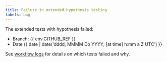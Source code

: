 ```yaml
---
title: Failure in extended hypothesis testing
labels: bug
---
```


The extended tests with hypothesis failed:

* Branch: {{ env.GITHUB_REF }}
* Date {{ date | date('dddd, MMMM Do YYYY, [at time] h:mm a Z UTC') }}

See [workflow logs](https://github.com/arviz-devs/arviz-plots/actions/workflows/hypothesis.yml) for details on which tests failed and why.
